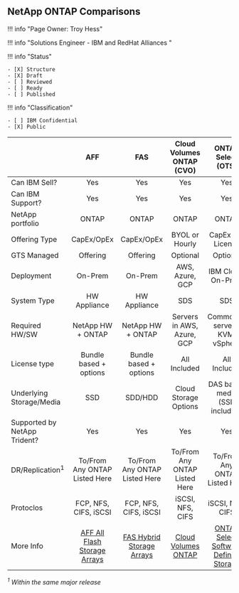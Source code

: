 ## NetApp ONTAP Comparisons

!!! info "Page Owner: Troy Hess"

!!! info "Solutions Engineer - IBM and RedHat Alliances "

!!! info "Status"

	- [X] Structure
	- [X] Draft
	- [ ] Reviewed
	- [ ] Ready
	- [ ] Published

!!! info "Classification"

	- [ ] IBM Confidential
	- [X] Public

|  | AFF | FAS | Cloud Volumes ONTAP (CVO) | ONTAP Select (OTS) |
| --- | :---: | :---: | :---: | :---: | 
| Can IBM Sell? | Yes | Yes | Yes | Yes |
| Can IBM Support? | Yes | Yes | Yes | Yes |
| NetApp portfolio | ONTAP | ONTAP | ONTAP | ONTAP |
| Offering Type | CapEx/OpEx | CapEx/OpEx | BYOL or Hourly | CapEx SW License |
| GTS Managed | Offering | Offering | Optional | Optional |
| Deployment | On-Prem | On-Prem | AWS, Azure, GCP | IBM Cloud, On-Prem |
| System Type | HW Appliance | HW Appliance | SDS | SDS |
| Required HW/SW | NetApp HW + ONTAP  | NetApp HW + ONTAP  | Servers in AWS, Azure, GCP | Commodity  servers, KVM, vSphere |
| License type | Bundle based + options | Bundle based + options | All Included | All Included |
| Underlying Storage/Media | SSD | SDD/HDD | Cloud Storage Options | DAS based media (SSD included) |
| Supported by NetApp Trident? | Yes | Yes | Yes | Yes |
| DR/Replication<sup>1</sup> | To/From Any ONTAP Listed Here | To/From Any ONTAP Listed Here | To/From Any ONTAP Listed Here | To/From Any ONTAP Listed Here |
| Protoclos | FCP, NFS, CIFS, iSCSI | FCP, NFS, CIFS, iSCSI | iSCSI, NFS, CIFS | iSCSI, NFS, CIFS |
| More Info | [AFF All Flash Storage Arrays](https://www.netapp.com/data-storage/aff-a-series/) | [FAS Hybrid Storage Arrays](https://www.netapp.com/data-storage/fas/) | [Cloud Volumes ONTAP](https://www.netapp.com/cloud-services/cloud-volumes-ontap/) | [ONTAP Select Software Defined Storage ](https://www.netapp.com/data-management/software-defined-storage-ontap-select/) |

*<sup>1</sup> Within the same major release*



